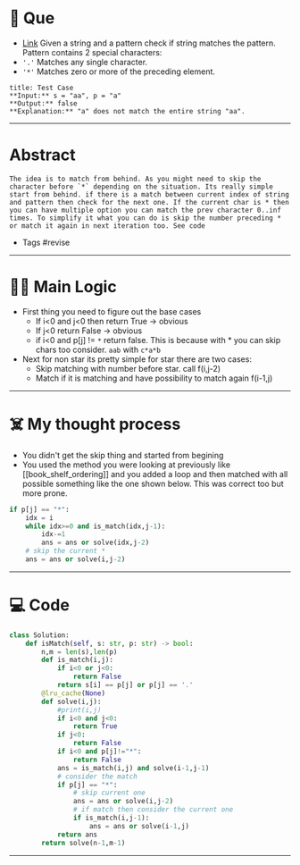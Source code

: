 # 🧩 Que
- [Link](https://leetcode.com/problems/regular-expression-matching/)
Given a string and a pattern check if string matches the pattern. Pattern contains 2 special characters:
- `'.'` Matches any single character.​​​​
- `'*'` Matches zero or more of the preceding element.
```ad-question
title: Test Case
**Input:** s = "aa", p = "a"
**Output:** false
**Explanation:** "a" does not match the entire string "aa".
```

---
# Abstract
```ad-abstract
The idea is to match from behind. As you might need to skip the character before `*` depending on the situation. Its really simple start from behind. if there is a match between current index of string and pattern then check for the next one. If the current char is * then you can have multiple option you can match the prev character 0..inf times. To simplify it what you can do is skip the number preceding * or match it again in next iteration too. See code
```

- Tags #revise 
--- 
# 🕵️‍♂️ Main Logic
- First thing you need to figure out the base cases
	- If i<0 and j<0 then return True -> obvious
	- If j<0 return False -> obvious
	- if i<0 and p[j] != `*` return false. This is because with *  you can skip chars too consider. `aab` with `c*a*b`
- Next for non star its pretty simple for star there are two cases:
	- Skip matching with number before star. call f(i,j-2)
	- Match if it is matching and have possibility to match again f(i-1,j)

---
# ☠️ My thought process
- You didn't get the skip thing and started from begining
- You used the method you were looking at previously like [[book_shelf_ordering]] and you added a loop and then matched with all possible something like the one shown below. This was correct too but more prone.
```python
if p[j] == "*":
	idx = i
	while idx>=0 and is_match(idx,j-1):
		idx-=1
		ans = ans or solve(idx,j-2)
	# skip the current *
	ans = ans or solve(i,j-2)
```
---

# 💻 Code
```python
class Solution:
    def isMatch(self, s: str, p: str) -> bool:
        n,m = len(s),len(p)
        def is_match(i,j):
            if i<0 or j<0:
                return False
            return s[i] == p[j] or p[j] == '.'
        @lru_cache(None)
        def solve(i,j):
            #print(i,j)
            if i<0 and j<0:
                return True
            if j<0:
                return False
            if i<0 and p[j]!="*":
                return False
            ans = is_match(i,j) and solve(i-1,j-1)
            # consider the match
            if p[j] == "*":
                # skip current one
                ans = ans or solve(i,j-2)
                # if match then consider the current one
                if is_match(i,j-1):
                    ans = ans or solve(i-1,j)
            return ans
        return solve(n-1,m-1)
```
---
